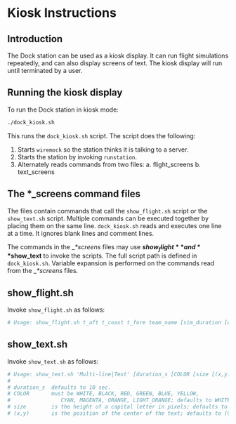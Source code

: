 # Kiosk Instructions

## Introduction

The Dock station can be used as a kiosk display.  It can run flight simulations repeatedly, and can also
display screens of text.  The kiosk display will run until terminated by a user.


## Running the kiosk display

To run the Dock station in kiosk mode:

```bash
./dock_kiosk.sh
```

This runs the `dock_kiosk.sh` script.  The script does the following:

1. Starts `wiremock` so the station thinks it is talking to a server.
2. Starts the station by invoking `runstation`.
3. Alternately reads commands from two files:
   a. flight_screens
   b. text_screens


## The *_screens command files

The files contain commands that call the `show_flight.sh` script or the `show_text.sh` script.
Multiple commands can be executed together by placing them on the same line.  `dock_kiosk.sh`
reads and executes one line at a time.  It ignores blank lines and comment lines.

The commands in the __*_screens__ files may use **$show_flight** and **$show_text** to invoke the
scripts.  The full script path is defined in `dock_kiosk.sh`.  Variable expansion is performed
on the commands read from the __*_screens__ files.


## show_flight.sh

Invoke `show_flight.sh` as follows:

```bash
# Usage: show_flight.sh t_aft t_coast t_fore team_name [sim_duration [welcome_duration [result_duration [reset_duration]]]]
```

## show_text.sh

Invoke `show_text.sh` as follows:

```bash
# Usage: show_text.sh 'Multi-line|Text' [duration_s [COLOR [size [(x,y)]]]]
#
# duration_s  defaults to 10 sec.
# COLOR       must be WHITE, BLACK, RED, GREEN, BLUE, YELLOW,
#                CYAN, MAGENTA, ORANGE, LIGHT_ORANGE; defaults to WHITE
# size        is the height of a capital letter in pixels; defaults to 100
# (x,y)       is the position of the center of the text; defaults to (960,540)
```


